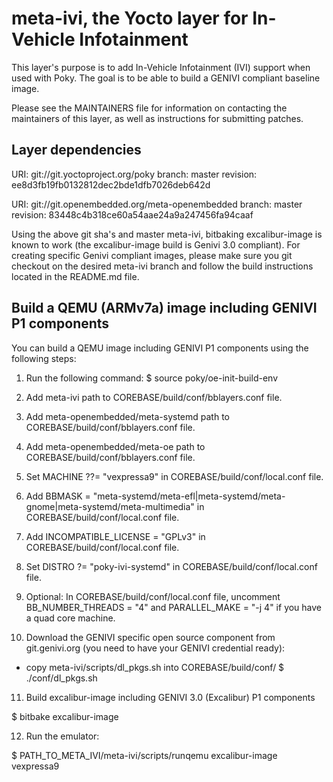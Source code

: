 meta-ivi, the Yocto layer for In-Vehicle Infotainment
=====================================================

This layer's purpose is to add In-Vehicle Infotainment (IVI) support when
used with Poky.  The goal is to be able to build a GENIVI compliant baseline
image.

Please see the MAINTAINERS file for information on contacting the maintainers
of this layer, as well as instructions for submitting patches.

Layer dependencies
------------------

URI: git://git.yoctoproject.org/poky
branch: master
revision: ee8d3fb19fb0132812dec2bde1dfb7026deb642d

URI: git://git.openembedded.org/meta-openembedded
branch: master
revision: 83448c4b318ce60a54aae24a9a247456fa94caaf


Using the above git sha's and master meta-ivi, bitbaking excalibur-image is known to work (the excalibur-image build is Genivi 3.0 compliant).
For creating specific Genivi compliant images, please make sure you git checkout on the desired meta-ivi branch and follow the build instructions 
located in the README.md file.

Build a QEMU (ARMv7a) image including GENIVI P1 components
----------------------------------------------------------

You can build a QEMU image including GENIVI P1 components using the following steps:

1. Run the following command: $ source poky/oe-init-build-env

2. Add meta-ivi path to COREBASE/build/conf/bblayers.conf file.

3. Add meta-openembedded/meta-systemd path to COREBASE/build/conf/bblayers.conf file.

4. Add meta-openembedded/meta-oe path to COREBASE/build/conf/bblayers.conf file.

5. Set MACHINE ??= "vexpressa9" in COREBASE/build/conf/local.conf file.

6. Add BBMASK = "meta-systemd/meta-efl|meta-systemd/meta-gnome|meta-systemd/meta-multimedia" in COREBASE/build/conf/local.conf file.

7. Add INCOMPATIBLE_LICENSE = "GPLv3" in COREBASE/build/conf/local.conf file.

8. Set DISTRO ?= "poky-ivi-systemd" in COREBASE/build/conf/local.conf file.

9. Optional: In COREBASE/build/conf/local.conf file, uncomment BB_NUMBER_THREADS = "4" and PARALLEL_MAKE = "-j 4" if you have a quad core machine.

10. Download the GENIVI specific open source component from git.genivi.org (you need to have your GENIVI credential ready):
   - copy meta-ivi/scripts/dl_pkgs.sh into COREBASE/build/conf/
   $ ./conf/dl_pkgs.sh

11. Build excalibur-image including GENIVI 3.0 (Excalibur) P1 components

   $ bitbake excalibur-image

12. Run the emulator:

   $ PATH_TO_META_IVI/meta-ivi/scripts/runqemu excalibur-image vexpressa9
